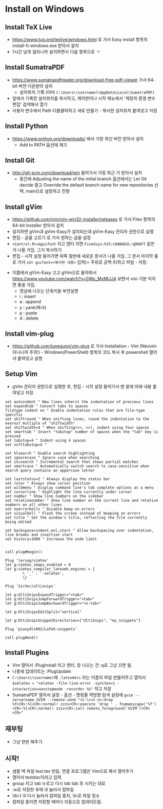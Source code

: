 Install on Windows
=========================

Install TeX Live
--------------------------
- https://www.tug.org/texlive/windows.html
로 가서 Easy install 항목의 install-tl-windows.exe 받아서 설치
- 1시간 넘게 걸리니까 설치하면서 다음 항목으로 ㄱ

Install SumatraPDF
----------------------------
- https://www.sumatrapdfreader.org/download-free-pdf-viewer 가서 64-bit 버전 다운받아 설치
    - 설치위치 기록 (아마 `C:\Users\(username)\AppData\Local\SumatraPDF)`
- 앞에서 기록한 설치위치를 복사하고, 제어판이나 시작 메뉴에서 '계정의 환경 변수 편집' 검색해서 열기
- 사용자 변수에서 Path 더블클릭하고 새로 만들기 - 복사한 설치위치 붙여넣고 저장

Install Python
---------------------
<!--
:version
-->
- https://www.python.org/downloads/
에서 가장 최신 버전 받아서 설치
    - Add to PATH 옵션에 체크

Install Git
---------------
- http://git-scm.com/download/win
들어가서 가장 최근 거 받아서 설치
    - 중간에 Adjusting the name of the initial branch 옵션에서는 Let Git decide 말고 Override the default branch name for new repositories 선택, main으로 설정하고 진행

Install gVim
---------------------------
- https://github.com/vim/vim-win32-installer/releases
로 가서 Files 항목의 64-bit installer 받아서 설치
- 설치하면 gVim과 gVim-Easy가 설치되는데 gVim-Easy 관리자 권한으로 실행
- 편집 - 글꼴 고르기 로 가서 원하는 글꼴 설정
- `<Control-R>=&guifont` 치고 엔터 치면 `Fixedsys:h15:cHANGEUL:qDRAFT` 같은 거 나올 거임. 그거 복사하기
- 편집 - 시작 설정 들어가면 위쪽 절반에 새로운 문서가 나올 거임. 그 문서 마지막 줄로 가서 `set guifont=<복사한 내용>` 입력(= 주위로 공백 X)하고 파일 - 저장.
<!--
- `:set guifont?` 치고 엔터 치면 `guifont=Fixedsys:h20:cHANGEUL:qDRAFT` 같은 거 나올 거임. 그거 복사해서
-->
- 이쯤에서 gVim-Easy 끄고 gVim으로 돌아와서 https://www.youtube.com/watch?v=GWo_MxMlJJ4 보면서 vim 기본 익히면 좋을 거임.
    - 영상에 나오는 단축키들 부연설명
    - i : insert
    - a : append
    - y : yank(복사)
    - p : paste
    - d : delete

Install vim-plug
------------------------
- https://github.com/junegunn/vim-plug
로 가서 Installation - Vim (Neovim 아니니까 주의!) - Windows(PowerShell) 항목의 코드 복사 후 powershell 열어서 붙여넣고 실행

Setup Vim
------------------------
- gVim 관리자 권한으로 실행한 후, 편집 - 시작 설정 들어가서 맨 밑에 아래 내용 붙여넣고 저장.

<!--
https://www.shortcutfoo.com/blog/top-50-vim-configuration-options/
-->
```vim
set autoindent " New lines inherit the indentation of previous lines
set expandtab " Convert tabs to spaces
filetype indent on " Enable indentation rules that are file-type specific
set shiftround " When shifting lines, round the indentation to the nearest multiple of "shiftwidth"
set shiftwidth=4 " When shifting(<<, >>), indent using four spaces
set smarttab " Insert "tabstop" number of spaces when the "tab" key is pressed
set tabstop=4 " Indent using 4 spaces
set softtabstop=4 " 

set hlsearch " Enable search highlighting
set ignorecase " Ignore case when searching
set incsearch " Incremental search that shows partial matches
set smartcase " Automatically switch search to case-sensitive when search query contains an uppercase letter

set laststatus=2 " Always display the status bar
set ruler " Always show cursor position
set wildmenu " Display command line's tab complete options as a menu
set cursorline " Highlight the line currently under cursor
set number " Show line numbers on the sidebar
set relativenumber " Show line number on the current line and relative numbers on all other lines
set noerrorbells " Disable beep on errors
set visualbell " Flash the screen instead of beeping on errors
set title " Set the window's title, reflecting the file currently being edited

set backspace=indent,eol,start " Allow backspacing over indentation, line breaks and insertion start
set history=1000 " Increase the undo limit


call plug#begin()

Plug 'lervag/vimtex'
let g:vimtex_imaps_enabled = 0
let g:vimtex_compiler_latexmk_engines = {
        \ '_' : '-xelatex',
        \}

Plug 'SirVer/ultisnips'

let g:UltiSnipsExpandTrigger="<tab>"
let g:UltiSnipsJumpForwardTrigger="<tab>"
let g:UltiSnipsJumpBackwardTrigger="<s-tab>"

let g:UltiSnipsEditSplit="vertical"

let g:UltiSnipsSnippetDirectories=["UltiSnips", "my_snippets"]

Plug 'piaxydls002/LaTeX-snippets'

call plug#end()
```

Install Plugins
------------------
- Vim 열어서 :PlugInstall 치고 엔터. 창 나오는 건 :q로 그냥 끄면 됨.
- 나중에 업데이트는 :PlugUpdate
- `C:\Users\(username)`에 `.latexmkrc` 라는 이름의 파일 만들어주고 열어서 `$xelatex = "xelatex -file-line-error -synctex=1 -interaction=nonstopmode -recorder %S"` 적고 저장
- SumatraPDF 열어서 설정 - 옵션 - 명령줄 역방향 탐색 설정에 `gvim --servername GVIM --remote-send "<C-\><C-n>:drop %f<CR>:%l<CR>:normal! zzzv<CR>:execute 'drop ' . fnameescape('%f')<CR>:%l<CR>:normal! zzzv<CR>:call remote_foreground('GVIM')<CR><CR>"` 

재부팅
----------
- 그냥 한번 해주기

시작!
-------
- 샘플 텍 파일 test.tex 만듬. 연결 프로그램은 Vim으로 해서 열어주기
- 열어서 testdoc이라고 입력
- group 치고 tab 누르고 다시 tab tab 후 시키는 대로
- :w로 저장한 후에 \ll 눌러서 컴파일
- \lk나 \ll 다시 눌러서 컴파일 중지, \lc로 파일 청소
- 컴파일 중이면 저장할 때마다 자동으로 업데이트됨.
